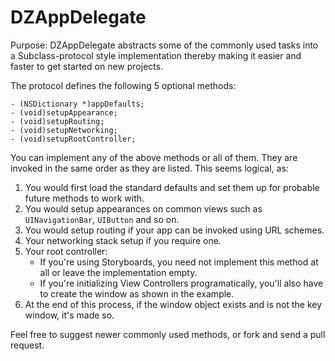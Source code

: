 # DZAppDelegate

Purpose: DZAppDelegate abstracts some of the commonly used tasks into a Subclass-protocol style implementation thereby making it easier and faster to get started on new projects.

The protocol defines the following 5 optional methods:

    - (NSDictionary *)appDefaults;
    - (void)setupAppearance;
    - (void)setupRouting;
    - (void)setupNetworking;
    - (void)setupRootController;
    
You can implement any of the above methods or all of them. They are invoked in the same order as they are listed. This seems logical, as:
1. You would first load the standard defaults and set them up for probable future methods to work with.  
2. You would setup appearances on common views such as `UINavigationBar`, `UIButton` and so on.  
3. You would setup routing if your app can be invoked using URL schemes.  
4. Your networking stack setup if you require one.  
5. Your root controller:  
    - If you're using Storyboards, you need not implement this method at all or leave the implementation empty.   
    - If you're initializing View Controllers programatically, you'll also have to create the window as shown in the example.  
6. At the end of this process, if the window object exists and is not the key window, it's made so.  

Feel free to suggest newer commonly used methods, or fork and send a pull request.  
